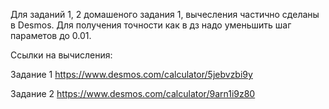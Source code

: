 Для заданий 1, 2 домашеного задания 1, вычесления частично сделаны в Desmos. Для получения точности как в дз надо уменьшить шаг параметов до 0.01. 

Ссылки на вычисления:

Задание 1 https://www.desmos.com/calculator/5jebvzbi9y

Задание 2 https://www.desmos.com/calculator/9arn1i9z80

